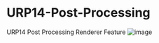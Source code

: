 # URP14-Post-Processing
URP14 Post Processing
Renderer Feature
![image](https://github.com/liuke101/URP14-Post-Processing/assets/63388681/e6f51195-90c3-41a2-9f59-7ab0b1729233)
